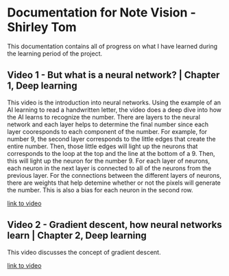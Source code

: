 # Documentation for Note Vision - Shirley Tom

This documentation contains all of progress on what I have learned during the learning period of the project.

## Video 1 - But what is a neural network? | Chapter 1, Deep learning

This video is the introduction into neural networks. Using the example of an AI learning to read a handwritten letter, the video does a deep dive into how the AI learns to recognize the number. There are layers to the neural network and each layer helps to determine the final number since each layer cooresponds to each component of the number. For example, for number 9, the second layer corresponds to the little edges that create the entire number. Then, those little edges will light up the neurons that corresponds to the loop at the top and the line at the bottom of a 9. Then, this will light up the neuron for the number 9. For each layer of neurons, each neuron in the next layer is connected to all of the neurons from the previous layer. For the connections between the different layers of neurons, there are weights that help detemine whether or not the pixels will generate the number. This is also a bias for each neuron in the second row.

[link to video](https://www.youtube.com/watch?v=aircAruvnKk)

## Video 2 - Gradient descent, how neural networks learn | Chapter 2, Deep learning

This video discusses the concept of gradient descent. 

[link to video](https://www.youtube.com/watch?v=IHZwWFHWa-w)
 